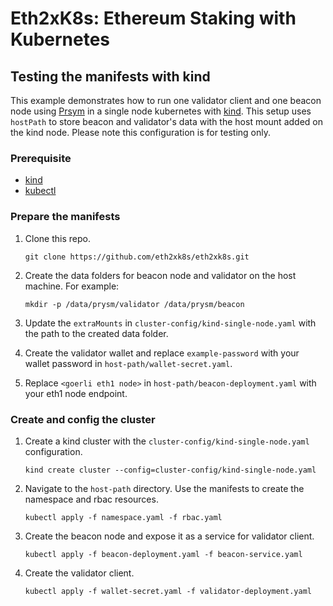 # Eth2xK8s: Ethereum Staking with Kubernetes

## Testing the manifests with kind

This example demonstrates how to run one validator client and one beacon node using [Prsym](https://docs.prylabs.network/docs/getting-started) in a single node kubernetes with [kind](https://kind.sigs.k8s.io/). This setup uses `hostPath` to store beacon and validator's data with the host mount added on the kind node. Please note this configuration is for testing only.

### Prerequisite

* [kind](https://kind.sigs.k8s.io/)
* [kubectl](https://kubernetes.io/docs/tasks/tools/install-kubectl/)

### Prepare the manifests

1. Clone this repo.
    ```
    git clone https://github.com/eth2xk8s/eth2xk8s.git
    ```

2. Create the data folders for beacon node and validator on the host machine. For example:
    ```
    mkdir -p /data/prysm/validator /data/prysm/beacon
    ```

3. Update the `extraMounts` in `cluster-config/kind-single-node.yaml` with the path to the created data folder.

4. Create the validator wallet and replace `example-password` with your wallet password in `host-path/wallet-secret.yaml`.

5. Replace `<goerli eth1 node>` in `host-path/beacon-deployment.yaml` with your eth1 node endpoint.

### Create and config the cluster

1. Create a kind cluster with the `cluster-config/kind-single-node.yaml` configuration.
    ``` 
    kind create cluster --config=cluster-config/kind-single-node.yaml
    ```

2. Navigate to the `host-path` directory. Use the manifests to create the namespace and rbac resources.
    ```
    kubectl apply -f namespace.yaml -f rbac.yaml
    ```

3. Create the beacon node and expose it as a service for validator client.

    ```
    kubectl apply -f beacon-deployment.yaml -f beacon-service.yaml
    ```

4. Create the validator client.
    ```
    kubectl apply -f wallet-secret.yaml -f validator-deployment.yaml
    ```
